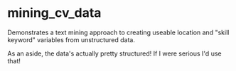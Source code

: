 # mining_cv_data


Demonstrates a text mining approach to creating useable location and "skill keyword"
variables from unstructured data.

As an aside, the data's actually pretty structured!  If I were serious I'd use that!
